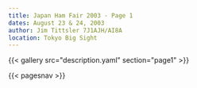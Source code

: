 ```yaml
---
title: Japan Ham Fair 2003 - Page 1
dates: August 23 & 24, 2003
author: Jim Tittsler 7J1AJH/AI8A
location: Tokyo Big Sight
---
```


{{< gallery src="description.yaml" section="page1" >}}

{{< pagesnav >}}
